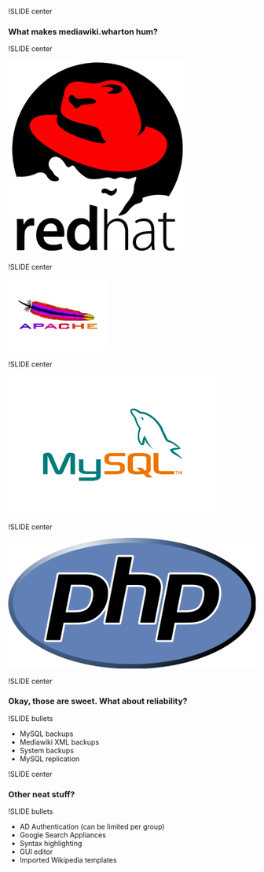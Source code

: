 !SLIDE center

### What makes mediawiki.wharton hum? ###

!SLIDE center

![Linux](redhat.jpg)

!SLIDE center

![Apache](apache.jpg)

!SLIDE center

![MySQL](mysql.gif)

!SLIDE center

![PHP](php.png)

!SLIDE center

### Okay, those are sweet. What about reliability? ###

!SLIDE bullets

* MySQL backups
* Mediawiki XML backups
* System backups
* MySQL replication

!SLIDE center

### Other neat stuff? ###

!SLIDE bullets

* AD Authentication (can be limited per group)
* Google Search Appliances
* Syntax highlighting
* GUI editor
* Imported Wikipedia templates
